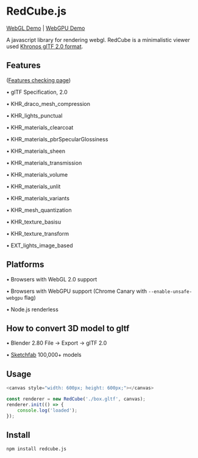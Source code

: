 # RedCube.js

[WebGL Demo](https://reon90.github.io/redcube/) | [WebGPU Demo](https://reon90.github.io/redcube?webgpu=1)

A javascript library for rendering webgl. RedCube is a minimalistic viewer used [Khronos glTF 2.0 format](https://github.com/KhronosGroup/glTF/tree/master/specification/2.0).

## Features

([Features checking page](https://github.com/cx20/gltf-test))

&bull; glTF Specification, 2.0

&bull; KHR_draco_mesh_compression

&bull; KHR_lights_punctual

&bull; KHR_materials_clearcoat

&bull; KHR_materials_pbrSpecularGlossiness

&bull; KHR_materials_sheen

&bull; KHR_materials_transmission

&bull; KHR_materials_volume

&bull; KHR_materials_unlit

&bull; KHR_materials_variants

&bull; KHR_mesh_quantization

&bull; KHR_texture_basisu

&bull; KHR_texture_transform

&bull; EXT_lights_image_based

## Platforms

&bull; Browsers with WebGL 2.0 support

&bull; Browsers with WebGPU support (Chrome Canary with `--enable-unsafe-webgpu` flag)

&bull; Node.js renderless

## How to convert 3D model to gltf

&bull; Blender 2.80 File -> Export -> glTF 2.0

&bull; [Sketchfab](https://sketchfab.com/models?features=downloadable&sort_by=-likeCount) 100,000+ models

## Usage

```js
<canvas style="width: 600px; height: 600px;"></canvas>

const renderer = new RedCube('./box.gltf', canvas);
renderer.init(() => {
    console.log('loaded');
});
```

## Install
```
npm install redcube.js
```

